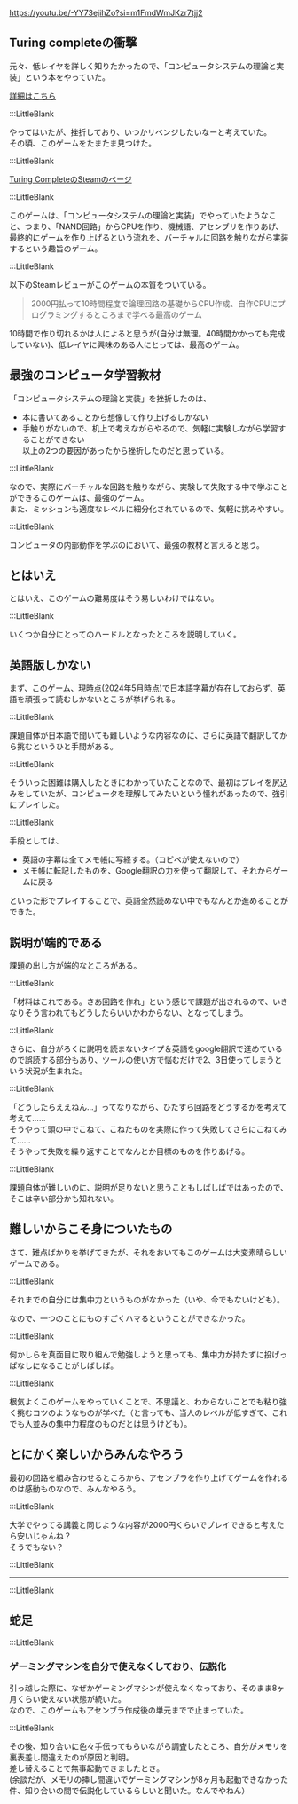 
https://youtu.be/-YY73ejihZo?si=m1FmdWmJKzr7tjj2  

## Turing completeの衝撃    

元々、低レイヤを詳しく知りたかったので、「コンピュータシステムの理論と実装」という本をやっていた。    

[詳細はこちら](https://www.kip2.dev/influenced/The-Elements-of-Computer-Systems)  

:::LittleBlank  

やってはいたが、挫折しており、いつかリベンジしたいなーと考えていた。    
その頃、このゲームをたまたま見つけた。    

:::LittleBlank  

[Turing CompleteのSteamのページ](https://store.steampowered.com/app/1444480/Turing_Complete/?l=japanese)  

:::LittleBlank  

このゲームは、「コンピュータシステムの理論と実装」でやっていたようなこと、つまり、「NAND回路」からCPUを作り、機械語、アセンブリを作りあげ、最終的にゲームを作り上げるという流れを、バーチャルに回路を触りながら実装するという趣旨のゲーム。  

:::LittleBlank  

以下のSteamレビューがこのゲームの本質をついている。  

> 2000円払って10時間程度で論理回路の基礎からCPU作成、自作CPUにプログラミングするところまで学べる最高のゲーム  

10時間で作り切れるかは人によると思うが(自分は無理。40時間かかっても完成していない)、低レイヤに興味のある人にとっては、最高のゲーム。  

## 最強のコンピュータ学習教材  

「コンピュータシステムの理論と実装」を挫折したのは、  
- 本に書いてあることから想像して作り上げるしかない  
- 手触りがないので、机上で考えながらやるので、気軽に実験しながら学習することができない  
以上の2つの要因があったから挫折したのだと思っている。  

:::LittleBlank  

なので、実際にバーチャルな回路を触りながら、実験して失敗する中で学ぶことができるこのゲームは、最強のゲーム。  
また、ミッションも適度なレベルに細分化されているので、気軽に挑みやすい。  

:::LittleBlank  

コンピュータの内部動作を学ぶのにおいて、最強の教材と言えると思う。  
  
## とはいえ  

とはいえ、このゲームの難易度はそう易しいわけではない。  

:::LittleBlank  

いくつか自分にとってのハードルとなったところを説明していく。  

## 英語版しかない  

まず、このゲーム、現時点(2024年5月時点)で日本語字幕が存在しておらず、英語を頑張って読むしかないところが挙げられる。  

:::LittleBlank  

課題自体が日本語で聞いても難しいような内容なのに、さらに英語で翻訳してから挑むというひと手間がある。  

:::LittleBlank  

そういった困難は購入したときにわかっていたことなので、最初はプレイを尻込みをしていたが、コンピュータを理解してみたいという憧れがあったので、強引にプレイした。  

:::LittleBlank  

手段としては、  

- 英語の字幕は全てメモ帳に写経する。（コピペが使えないので）  
- メモ帳に転記したものを、Google翻訳の力を使って翻訳して、それからゲームに戻る  

といった形でプレイすることで、英語全然読めない中でもなんとか進めることができた。  

## 説明が端的である  

課題の出し方が端的なところがある。  

:::LittleBlank  

「材料はこれである。さあ回路を作れ」という感じで課題が出されるので、いきなりそう言われてもどうしたらいいかわからない、となってしまう。  

:::LittleBlank  

さらに、自分がろくに説明を読まないタイプ＆英語をgoogle翻訳で進めているので誤読する部分もあり、ツールの使い方で悩むだけで2、3日使ってしまうという状況が生まれた。  

:::LittleBlank  

「どうしたらええねん...」ってなりながら、ひたすら回路をどうするかを考えて考えて......  
そうやって頭の中でこねて、こねたものを実際に作って失敗してさらにこねてみて......  
そうやって失敗を繰り返すことでなんとか目標のものを作りあげる。  

:::LittleBlank  

課題自体が難しいのに、説明が足りないと思うこともしばしばではあったので、そこは辛い部分かも知れない。  

## 難しいからこそ身についたもの  

さて、難点ばかりを挙げてきたが、それをおいてもこのゲームは大変素晴らしいゲームである。  

:::LittleBlank  

それまでの自分には集中力というものがなかった（いや、今でもないけども）。  

なので、一つのことにものすごくハマるということができなかった。  

:::LittleBlank  

何かしらを真面目に取り組んで勉強しようと思っても、集中力が持たずに投げっぱなしになることがしばしば。  

:::LittleBlank  

根気よくこのゲームをやっていくことで、不思議と、わからないことでも粘り強く挑むコツのようなものが学べた（と言っても、当人のレベルが低すぎて、これでも人並みの集中力程度のものだとは思うけども）。  

## とにかく楽しいからみんなやろう  

最初の回路を組み合わせるところから、アセンブラを作り上げてゲームを作れるのは感動ものなので、みんなやろう。  

:::LittleBlank  

大学でやってる講義と同じような内容が2000円くらいでプレイできると考えたら安いじゃんね？  
そうでもない？  

:::LittleBlank  

---  

:::LittleBlank  

## 蛇足  

:::LittleBlank  

### ゲーミングマシンを自分で使えなくしており、伝説化  

引っ越した際に、なぜかゲーミングマシンが使えなくなっており、そのまま8ヶ月くらい使えない状態が続いた。  
なので、このゲームもアセンブラ作成後の単元までで止まっていた。  

:::LittleBlank  

その後、知り合いに色々手伝ってもらいながら調査したところ、自分がメモリを裏表差し間違えたのが原因と判明。  
差し替えることで無事起動できましたとさ。  
(余談だが、メモリの挿し間違いでゲーミングマシンが8ヶ月も起動できなかった件、知り合いの間で伝説化しているらしいと聞いた。なんでやねん）  
